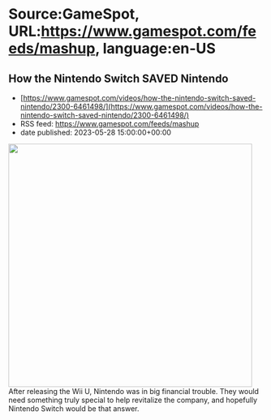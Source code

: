 # Source:GameSpot, URL:https://www.gamespot.com/feeds/mashup, language:en-US

## How the Nintendo Switch SAVED Nintendo
 - [https://www.gamespot.com/videos/how-the-nintendo-switch-saved-nintendo/2300-6461498/](https://www.gamespot.com/videos/how-the-nintendo-switch-saved-nintendo/2300-6461498/)
 - RSS feed: https://www.gamespot.com/feeds/mashup
 - date published: 2023-05-28 15:00:00+00:00

<img height="480" src="https://www.gamespot.com/a/uploads/square_medium/1574/15746725/4144528-how-it-saved-chart-nintendo.jpg" width="480" /> After releasing the Wii U, Nintendo was in big financial trouble. They would need something truly special to help revitalize the company, and hopefully Nintendo Switch would be that answer.

